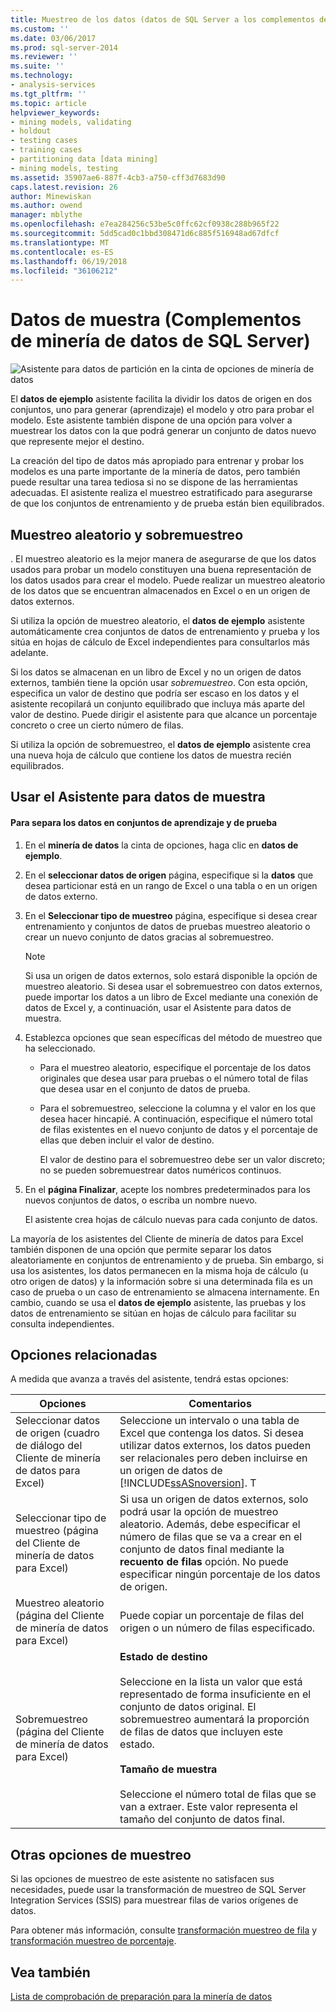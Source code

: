 ```yaml
---
title: Muestreo de los datos (datos de SQL Server a los complementos de minería de datos) | Documentos de Microsoft
ms.custom: ''
ms.date: 03/06/2017
ms.prod: sql-server-2014
ms.reviewer: ''
ms.suite: ''
ms.technology:
- analysis-services
ms.tgt_pltfrm: ''
ms.topic: article
helpviewer_keywords:
- mining models, validating
- holdout
- testing cases
- training cases
- partitioning data [data mining]
- mining models, testing
ms.assetid: 35907ae6-887f-4cb3-a750-cff3d7683d90
caps.latest.revision: 26
author: Minewiskan
ms.author: owend
manager: mblythe
ms.openlocfilehash: e7ea284256c53be5c0ffc62cf0938c288b965f22
ms.sourcegitcommit: 5dd5cad0c1bbd308471d6c885f516948ad67dfcf
ms.translationtype: MT
ms.contentlocale: es-ES
ms.lasthandoff: 06/19/2018
ms.locfileid: "36106212"
---
```

# <a name="sample-data-sql-server-data-mining-add-ins"></a>Datos de muestra (Complementos de minería de datos de SQL Server)
  ![Asistente para datos de partición en la cinta de opciones de minería de datos](media/dmc-partition.gif "Asistente para crear particiones de datos en la cinta de opciones de minería de datos")  
  
 El **datos de ejemplo** asistente facilita la dividir los datos de origen en dos conjuntos, uno para generar (aprendizaje) el modelo y otro para probar el modelo. Este asistente también dispone de una opción para volver a muestrear los datos con la que podrá generar un conjunto de datos nuevo que represente mejor el destino.  
  
 La creación del tipo de datos más apropiado para entrenar y probar los modelos es una parte importante de la minería de datos, pero también puede resultar una tarea tediosa si no se dispone de las herramientas adecuadas. El asistente realiza el muestreo estratificado para asegurarse de que los conjuntos de entrenamiento y de prueba están bien equilibrados.  
  
## <a name="random-sampling-and-oversampling"></a>Muestreo aleatorio y sobremuestreo  
 . El muestreo aleatorio es la mejor manera de asegurarse de que los datos usados para probar un modelo constituyen una buena representación de los datos usados para crear el modelo. Puede realizar un muestreo aleatorio de los datos que se encuentran almacenados en Excel o en un origen de datos externos.  
  
 Si utiliza la opción de muestreo aleatorio, el **datos de ejemplo** asistente automáticamente crea conjuntos de datos de entrenamiento y prueba y los sitúa en hojas de cálculo de Excel independientes para consultarlos más adelante.  
  
 Si los datos se almacenan en un libro de Excel y no un origen de datos externos, también tiene la opción usar *sobremuestreo*. Con esta opción, especifica un valor de destino que podría ser escaso en los datos y el asistente recopilará un conjunto equilibrado que incluya más aparte del valor de destino. Puede dirigir el asistente para que alcance un porcentaje concreto o cree un cierto número de filas.  
  
 Si utiliza la opción de sobremuestreo, el **datos de ejemplo** asistente crea una nueva hoja de cálculo que contiene los datos de muestra recién equilibrados.  
  
## <a name="using-the-sample-data-wizard"></a>Usar el Asistente para datos de muestra  
  
#### <a name="to-separate-data-into-training-and-testing-sets"></a>Para separa los datos en conjuntos de aprendizaje y de prueba  
  
1.  En el **minería de datos** la cinta de opciones, haga clic en **datos de ejemplo**.  
  
2.  En el **seleccionar datos de origen** página, especifique si la **datos** que desea particionar está en un rango de Excel o una tabla o en un origen de datos externo.  
  
3.  En el **Seleccionar tipo de muestreo** página, especifique si desea crear entrenamiento y conjuntos de datos de pruebas muestreo aleatorio o crear un nuevo conjunto de datos gracias al sobremuestreo.  
  
    > [!NOTE]  
    >  Si usa un origen de datos externos, solo estará disponible la opción de muestreo aleatorio. Si desea usar el sobremuestreo con datos externos, puede importar los datos a un libro de Excel mediante una conexión de datos de Excel y, a continuación, usar el Asistente para datos de muestra.  
  
4.  Establezca opciones que sean específicas del método de muestreo que ha seleccionado.  
  
    -   Para el muestreo aleatorio, especifique el porcentaje de los datos originales que desea usar para pruebas o el número total de filas que desea usar en el conjunto de datos de prueba.  
  
    -   Para el sobremuestreo, seleccione la columna y el valor en los que desea hacer hincapié. A continuación, especifique el número total de filas existentes en el nuevo conjunto de datos y el porcentaje de ellas que deben incluir el valor de destino.  
  
         El valor de destino para el sobremuestreo debe ser un valor discreto; no se pueden sobremuestrear datos numéricos continuos.  
  
5.  En el **página Finalizar**, acepte los nombres predeterminados para los nuevos conjuntos de datos, o escriba un nombre nuevo.  
  
     El asistente crea hojas de cálculo nuevas para cada conjunto de datos.  
  
 La mayoría de los asistentes del Cliente de minería de datos para Excel también disponen de una opción que permite separar los datos aleatoriamente en conjuntos de entrenamiento y de prueba. Sin embargo, si usa los asistentes, los datos permanecen en la misma hoja de cálculo (u otro origen de datos) y la información sobre si una determinada fila es un caso de prueba o un caso de entrenamiento se almacena internamente. En cambio, cuando se usa el **datos de ejemplo** asistente, las pruebas y los datos de entrenamiento se sitúan en hojas de cálculo para facilitar su consulta independientes.  
  
## <a name="related-options"></a>Opciones relacionadas  
 A medida que avanza a través del asistente, tendrá estas opciones:  
  
|Opciones|Comentarios|  
|-------------|--------------|  
|Seleccionar datos de origen (cuadro de diálogo del Cliente de minería de datos para Excel)|Seleccione un intervalo o una tabla de Excel que contenga los datos. Si desea utilizar datos externos, los datos pueden ser relacionales pero deben incluirse en un origen de datos de [!INCLUDE[ssASnoversion](../includes/ssasnoversion-md.md)]. T|  
|Seleccionar tipo de muestreo (página del Cliente de minería de datos para Excel)|Si usa un origen de datos externos, solo podrá usar la opción de muestreo aleatorio. Además, debe especificar el número de filas que se va a crear en el conjunto de datos final mediante la **recuento de filas** opción. No puede especificar ningún porcentaje de los datos de origen.|  
|Muestreo aleatorio (página del Cliente de minería de datos para Excel)|Puede copiar un porcentaje de filas del origen o un número de filas especificado.|  
|Sobremuestreo (página del Cliente de minería de datos para Excel)|**Estado de destino**<br /><br /> Seleccione en la lista un valor que está representado de forma insuficiente en el conjunto de datos original. El sobremuestreo aumentará la proporción de filas de datos que incluyen este estado.<br /><br /> **Tamaño de muestra**<br /><br /> Seleccione el número total de filas que se van a extraer. Este valor representa el tamaño del conjunto de datos final.|  
  
## <a name="other-sampling-options"></a>Otras opciones de muestreo  
 Si las opciones de muestreo de este asistente no satisfacen sus necesidades, puede usar la transformación de muestreo de SQL Server Integration Services (SSIS) para muestrear filas de varios orígenes de datos.  
  
 Para obtener más información, consulte [transformación muestreo de fila](../integration-services/data-flow/transformations/row-sampling-transformation.md) y [transformación muestreo de porcentaje](../integration-services/data-flow/transformations/percentage-sampling-transformation.md).  
  
## <a name="see-also"></a>Vea también  
 [Lista de comprobación de preparación para la minería de datos](checklist-of-preparation-for-data-mining.md)  
  
  